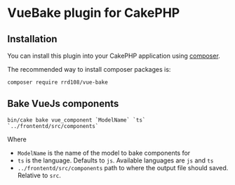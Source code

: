 # VueBake plugin for CakePHP

## Installation

You can install this plugin into your CakePHP application using [composer](https://getcomposer.org).

The recommended way to install composer packages is:

```
composer require rrd108/vue-bake
```

## Bake VueJs components

```
bin/cake bake vue_component `ModelName` `ts` `../frontentd/src/components`
```

Where

-   `ModelName` is the name of the model to bake components for
-   `ts` is the language. Defaults to `js`. Available languages are `js` and `ts`
-   `../frontentd/src/components` path to where the output file should saved. Relative to `src`.
